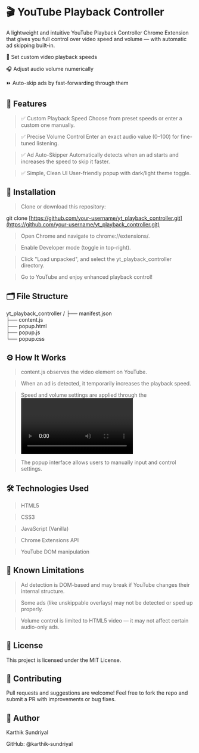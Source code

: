 # **🎬 YouTube Playback Controller**
A lightweight and intuitive YouTube Playback Controller Chrome Extension that gives you full control over video speed and volume — with automatic ad skipping built-in.

🎯 Set custom video playback speeds

🎧 Adjust audio volume numerically

⏩ Auto-skip ads by fast-forwarding through them

## **🚀 Features** 

>✅ Custom Playback Speed Choose from preset speeds or enter a custom one manually.

>✅ Precise Volume Control Enter an exact audio value (0–100) for fine-tuned listening.

>✅ Ad Auto-Skipper Automatically detects when an ad starts and increases the speed to skip it faster.

>✅ Simple, Clean UI User-friendly popup with dark/light theme toggle.

## **🧩 Installation**
>Clone or download this repository:

git clone [https://github.com/your-username/yt_playback_controller.git](https://github.com/your-username/yt_playback_controller.git)

>Open Chrome and navigate to chrome://extensions/.

>Enable Developer mode (toggle in top-right).

>Click "Load unpacked", and select the yt_playback_controller directory.

>Go to YouTube and enjoy enhanced playback control!

## **🗂️ File Structure**

yt_playback_controller
/
├── manifest.json     
├── content.js   
├── popup.html  
├── popup.js     
└── popup.css     

## **⚙️ How It Works**
>content.js observes the video element on YouTube.

>When an ad is detected, it temporarily increases the playback speed.

>Speed and volume settings are applied through the <video> element.

>The popup interface allows users to manually input and control settings.

## **🛠️ Technologies Used**
>HTML5

>CSS3

>JavaScript (Vanilla)

>Chrome Extensions API

>YouTube DOM manipulation

## **📌 Known Limitations**
>Ad detection is DOM-based and may break if YouTube changes their internal structure.

>Some ads (like unskippable overlays) may not be detected or sped up properly.

>Volume control is limited to HTML5 video — it may not affect certain audio-only ads.

## **📜 License**
This project is licensed under the MIT License.

## **🤝 Contributing**
Pull requests and suggestions are welcome! Feel free to fork the repo and submit a PR with improvements or bug fixes.

## **👤 Author**
Karthik Sundriyal

GitHub: @karthik-sundriyal

